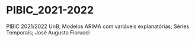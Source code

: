 # PIBIC_2021-2022
PIBIC 2021/2022 UnB; Modelos ARIMA com variáveis explanatórias; Séries Temporais; José Augusto Fiorucci
